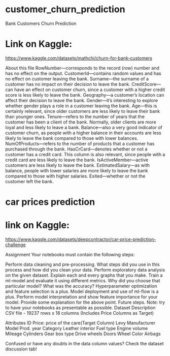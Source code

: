# customer_churn_prediction
Bank Customers Churn Prediction
#  Link on Kaggle:
https://www.kaggle.com/datasets/mathchi/churn-for-bank-customers

About this file
RowNumber—corresponds to the record (row) number and has no effect on the output.
CustomerId—contains random values and has no effect on customer leaving the bank.
Surname—the surname of a customer has no impact on their decision to leave the bank.
CreditScore—can have an effect on customer churn, since a customer with a higher credit score is less likely to leave the bank.
Geography—a customer’s location can affect their decision to leave the bank.
Gender—it’s interesting to explore whether gender plays a role in a customer leaving the bank.
Age—this is certainly relevant, since older customers are less likely to leave their bank than younger ones.
Tenure—refers to the number of years that the customer has been a client of the bank. Normally, older clients are more loyal and less likely to leave a bank.
Balance—also a very good indicator of customer churn, as people with a higher balance in their accounts are less likely to leave the bank compared to those with lower balances.
NumOfProducts—refers to the number of products that a customer has purchased through the bank.
HasCrCard—denotes whether or not a customer has a credit card. This column is also relevant, since people with a credit card are less likely to leave the bank.
IsActiveMember—active customers are less likely to leave the bank.
EstimatedSalary—as with balance, people with lower salaries are more likely to leave the bank compared to those with higher salaries.
Exited—whether or not the customer left the bank.

# car prices prediction
# link on Kaggle:
https://www.kaggle.com/datasets/deepcontractor/car-price-prediction-challenge

Assignment
Your notebooks must contain the following steps:

Perform data cleaning and pre-processing.
What steps did you use in this process and how did you clean your data.
Perform exploratory data analysis on the given dataset.
Explain each and every graphs that you make.
Train a ml-model and evaluate it using different metrics.
Why did you choose that particular model? What was the accuracy?
Hyperparameter optimization and feature selection is a plus.
Model deployment and use of ml-flow is a plus.
Perform model interpretation and show feature importance for your model.
Provide some explanation for the above point.
Future steps. Note: try to have your notebooks as presentable as possible.
Dataset Description
CSV file - 19237 rows x 18 columns (Includes Price Columns as Target)

Attributes
ID Price: price of the care(Target Column) Levy Manufacturer Model Prod. year Category Leather interior Fuel type Engine volume Mileage Cylinders Gear box type Drive wheels Doors Wheel Color Airbags

Confused or have any doubts in the data column values? Check the dataset discussion tab!